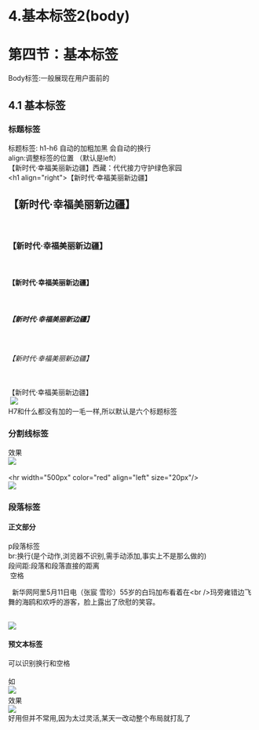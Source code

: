 # 4.基本标签2(body)

<a name="781b4dda"></a>
# 第四节：基本标签
Body标签:一般展现在用户面前的
<a name="45e80e1d"></a>
## 4.1 基本标签

<a name="eada6f6b"></a>
### 标题标签
标题标签: h1-h6 自动的加粗加黑 会自动的换行<br />align:调整标签的位置 （默认是left）<br />【新时代·幸福美丽新边疆】西藏：代代接力守护绿色家园<br /><h1 align="right">【新时代·幸福美丽新边疆】</h1><br /><h2>【新时代·幸福美丽新边疆】</h2><br /><h3>【新时代·幸福美丽新边疆】</h3><br /><h4>【新时代·幸福美丽新边疆】</h4><br /><h5>【新时代·幸福美丽新边疆】</h5><br /><h6>【新时代·幸福美丽新边疆】</h6><br /><h7>【新时代·幸福美丽新边疆】</h7><br /> ![](https://cdn.nlark.com/yuque/0/2019/png/349894/1561980642144-4afb12df-78a4-4692-bcfc-e274d5afec0d.png#align=left&display=inline&height=189&originHeight=513&originWidth=2716&status=done&width=1000)<br />H7和什么都没有加的一毛一样,所以默认是六个标题标签


<a name="22e76274"></a>
### 分割线标签
效果<br />![](https://cdn.nlark.com/yuque/0/2019/png/349894/1561980642229-74ec4138-9ff3-47d5-b90b-bdda92a3ea0b.png#align=left&display=inline&height=254&originHeight=219&originWidth=861&status=done&width=1000)<br /><!--分割线标签 <br />width：宽度 500px:像素 <br />color:颜色 <br />align:位置（默认center） <br />size:垂直方向的大小--><br /><hr width="500px" color="red" align="left" size="20px"/><br />![](https://cdn.nlark.com/yuque/0/2019/png/349894/1561980642297-cea1b74c-e275-41c5-9beb-c7259c12de0b.png#align=left&display=inline&height=451&originHeight=422&originWidth=936&status=done&width=1000)

<a name="72ccebf5"></a>
### 段落标签
<a name="2b0bb29f"></a>
#### 正文部分
p段落标签 <br />br:换行(是个动作,浏览器不识别,需手动添加,事实上不是那么做的)<br />段间距:段落和段落直接的距离<br />&nbsp;空格<br /><p>&nbsp;&nbsp;新华网阿里5月11日电（张宸 雪珍）55岁的白玛加布看着在<br />玛旁雍错边飞舞的海鸥和欢呼的游客，脸上露出了欣慰的笑容。</p><br />![](https://cdn.nlark.com/yuque/0/2019/png/349894/1561980642362-468815ac-8015-44fc-ada7-c06048304616.png#align=left&display=inline&height=138&originHeight=117&originWidth=683&status=done&width=805)
<a name="17bd87a9"></a>
#### 预文本标签
可以识别换行和空格<br /><!--预文本标签 按照我们指定的格式输出 （灵活性比较的大）--><br />如<br />![](https://cdn.nlark.com/yuque/0/2019/png/349894/1561980642419-e4a9abfa-6228-40fb-96cc-1b7d94716bf5.png#align=left&display=inline&height=344&originHeight=229&originWidth=599&status=done&width=899) <br />效果<br />![](https://cdn.nlark.com/yuque/0/2019/png/349894/1561980642494-d10123b7-c523-44c0-a70d-e8128ae48e23.png#align=left&display=inline&height=165&originHeight=110&originWidth=376&status=done&width=564)<br />好用但并不常用,因为太过灵活,某天一改动整个布局就打乱了
